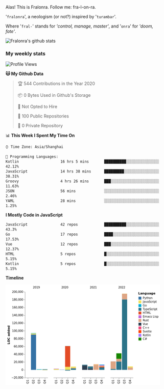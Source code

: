 Alas! This is Fralonra. Follow me: fra-l-on-ra.

'`fralonra`', a neologism (or not?) inspired by '`turambar`'.

Where '`fral-`' stands for *'control, manage, master'*, and '`onra`' for *'doom, fate'*.

![Fralonra's github stats](https://github-readme-stats.vercel.app/api?username=fralonra)

### My weekly stats

<!--START_SECTION:waka-->
![Profile Views](http://img.shields.io/badge/Profile%20Views-3-blue)

**🐱 My Github Data** 

> 🏆 544 Contributions in the Year 2020
 > 
> 📦 0 Bytes Used in Github's Storage 
 > 
> 🚫 Not Opted to Hire
 > 
> 📜 100 Public Repositories
 > 
> 🔑 0 Private Repository 
 > 
📊 **This Week I Spent My Time On** 

```text
⌚︎ Time Zone: Asia/Shanghai

💬 Programming Languages: 
Kotlin                   16 hrs 5 mins       ██████████░░░░░░░░░░░░░░░   42.12% 
JavaScript               14 hrs 38 mins      █████████░░░░░░░░░░░░░░░░   38.31% 
Groovy                   4 hrs 26 mins       ███░░░░░░░░░░░░░░░░░░░░░░   11.63% 
JSON                     56 mins             ░░░░░░░░░░░░░░░░░░░░░░░░░   2.46% 
YAML                     28 mins             ░░░░░░░░░░░░░░░░░░░░░░░░░   1.25%

```

**I Mostly Code in JavaScript** 

```text
JavaScript               42 repos            ██████████░░░░░░░░░░░░░░░   43.3% 
Go                       17 repos            ████░░░░░░░░░░░░░░░░░░░░░   17.53% 
Vue                      12 repos            ███░░░░░░░░░░░░░░░░░░░░░░   12.37% 
HTML                     5 repos             █░░░░░░░░░░░░░░░░░░░░░░░░   5.15% 
Kotlin                   5 repos             █░░░░░░░░░░░░░░░░░░░░░░░░   5.15%

```


**Timeline**

![Chart not found](https://github.com/fralonra/fralonra/blob/master/charts/bar_graph.png) 


<!--END_SECTION:waka-->